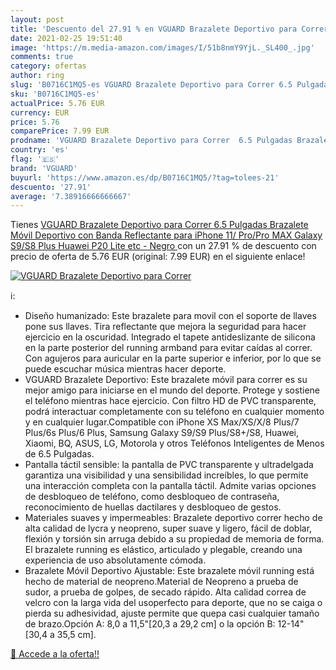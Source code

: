 ```yaml
---
layout: post
title: 'Descuento del 27.91 % en VGUARD Brazalete Deportivo para Correr  '
date: 2021-02-25 19:51:40
image: 'https://m.media-amazon.com/images/I/51b8nmY9YjL._SL400_.jpg'
comments: true
category: ofertas
author: ring
slug: 'B0716C1MQ5-es VGUARD Brazalete Deportivo para Correr 6.5 Pulgadas...'
sku: 'B0716C1MQ5-es'
actualPrice: 5.76 EUR
currency: EUR
price: 5.76
comparePrice: 7.99 EUR
prodname: 'VGUARD Brazalete Deportivo para Correr  6.5 Pulgadas Brazalete Móvil Deportivo con Banda Reflectante para iPhone 11/ Pro/Pro MAX  Galaxy S9/S8 Plus Huawei P20 Lite  etc -  Negro '
country: 'es'
flag: '🇪🇸'
brand: 'VGUARD'
buyurl: 'https://www.amazon.es/dp/B0716C1MQ5/?tag=tolees-21'
descuento: '27.91'
average: '7.38916666666667'
---
```


Tienes [VGUARD Brazalete Deportivo para Correr  6.5 Pulgadas Brazalete Móvil Deportivo con Banda Reflectante para iPhone 11/ Pro/Pro MAX  Galaxy S9/S8 Plus Huawei P20 Lite  etc -  Negro ](https://www.amazon.es/dp/B0716C1MQ5/?tag=tolees-21) con un 27.91 % de descuento con precio de oferta de 5.76 EUR (original: 7.99 EUR) en el siguiente enlace!

[![VGUARD Brazalete Deportivo para Correr  ](https://m.media-amazon.com/images/I/51b8nmY9YjL._SL400_.jpg)](https://www.amazon.es/dp/B0716C1MQ5/?tag=tolees-21)

ℹ️:

- Diseño humanizado: Este brazalete para movil con el soporte de llaves pone sus llaves. Tira reflectante que mejora la seguridad para hacer ejercicio en la oscuridad. Integrado el tapete antideslizante de silicona en la parte posterior del running armband para evitar caídas al correr. Con agujeros para auricular en la parte superior e inferior, por lo que se puede escuchar música mientras hacer deporte.
- VGUARD Brazalete Deportivo: Este brazalete móvil para correr es su mejor amigo para iniciarse en el mundo del deporte. Protege y sostiene el teléfono mientras hace ejercicio. Con filtro HD de PVC transparente, podrá interactuar completamente con su teléfono en cualquier momento y en cualquier lugar.Compatible con iPhone XS Max/XS/X/8 Plus/7 Plus/6s Plus/6 Plus, Samsung Galaxy S9/S9 Plus/S8+/S8, Huawei, Xiaomi, BQ, ASUS, LG, Motorola y otros Teléfonos Inteligentes de Menos de 6.5 Pulgadas.
- Pantalla táctil sensible: la pantalla de PVC transparente y ultradelgada garantiza una visibilidad y una sensibilidad increíbles, lo que permite una interacción completa con la pantalla táctil. Admite varias opciones de desbloqueo de teléfono, como desbloqueo de contraseña, reconocimiento de huellas dactilares y desbloqueo de gestos.
- Materiales suaves y impermeables: Brazalete deportivo correr hecho de alta calidad de lycra y neopreno, super suave y ligero, fácil de doblar, flexión y torsión sin arruga debido a su propiedad de memoria de forma. El brazalete running es elástico, articulado y plegable, creando una experiencia de uso absolutamente cómoda.
- Brazalete Móvil Deportivo Ajustable: Este brazalete móvil running está hecho de material de neopreno.Material de Neopreno a prueba de sudor, a prueba de golpes, de secado rápido. Alta calidad correa de velcro con la larga vida del usoperfecto para deporte, que no se caiga o pierda su adhesividad, ajuste permite que quepa casi cualquier tamaño de brazo.Opción A: 8,0 a 11,5"[20,3 a 29,2 cm] o la opción B: 12-14" [30,4 a 35,5 cm].

[🛒 Accede a la oferta!!](https://www.amazon.es/dp/B0716C1MQ5/?tag=tolees-21)
